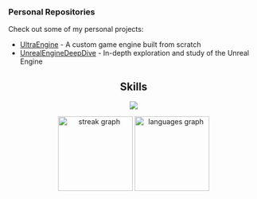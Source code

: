 ### Personal Repositories

Check out some of my personal projects:

- [UltraEngine](https://github.com/SyedAman/UltraEngine) - A custom game engine built from scratch
- [UnrealEngineDeepDive](https://github.com/SyedAman/UnrealEngineDeepDive) - In-depth exploration and study of the Unreal Engine

<h2 align="center">Skills </h2>

<p align="center">
  <a href="https://skillicons.dev">
    <img src="https://skillicons.dev/icons?i=cpp,c,javascript,python,assembly" />
  </a>
</p>

<div align="center">
  <img src="https://streak-stats.demolab.com?user=syedaman&locale=en&mode=weekly&theme=dracula&hide_border=false&border_radius=5" height="150" alt="streak graph"  />
  <img src="https://github-readme-stats.vercel.app/api/top-langs?username=syedaman&locale=en&hide_title=false&layout=compact&card_width=320&langs_count=5&theme=dracula&hide_border=false" height="150" alt="languages graph"  />
</div>
